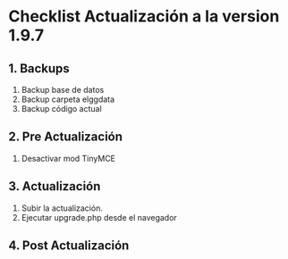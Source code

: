 # Checklist Actualización a la version 1.9.7

## 1. Backups
  1. Backup base de datos
  2. Backup carpeta elggdata
  3. Backup código actual

## 2. Pre Actualización
  1. Desactivar mod TinyMCE  
## 3. Actualización
  1. Subir la actualización.
  2. Ejecutar upgrade.php desde el navegador

## 4. Post Actualización
  
